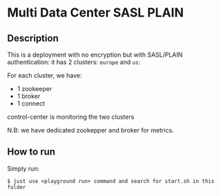 # Multi Data Center SASL PLAIN

## Description

This is a deployment with no encryption but with SASL/PLAIN authentication: it has 2 clusters: `europe` and `us`:

For each cluster, we have:

* 1 zookeeper
* 1 broker
* 1 connect


control-center is monitoring the two clusters

N.B: we have dedicated zookepper and broker for metrics.

## How to run

Simply run:

```
$ just use <playground run> command and search for start.sh in this folder
```
